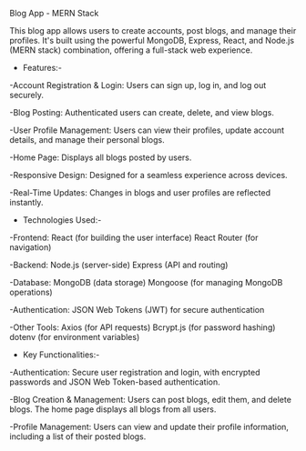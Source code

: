 Blog App - MERN Stack

This blog app allows users to create accounts, post blogs, and manage their profiles. It's built using the powerful MongoDB, Express, React, and Node.js (MERN stack) combination, offering a full-stack web experience.


* Features:-

-Account Registration & Login: Users can sign up, log in, and log out securely.

-Blog Posting: Authenticated users can create,  delete, and view blogs.

-User Profile Management: Users can view their profiles, update account details, and manage their personal blogs.

-Home Page: Displays all blogs posted by users.

-Responsive Design: Designed for a seamless experience across devices.

-Real-Time Updates: Changes in blogs and user profiles are reflected instantly.



* Technologies Used:-

-Frontend:
React (for building the user interface)
React Router (for navigation)

-Backend:
Node.js (server-side)
Express (API and routing)

-Database:
MongoDB (data storage)
Mongoose (for managing MongoDB operations)

-Authentication:
JSON Web Tokens (JWT) for secure authentication

-Other Tools:
Axios (for API requests)
Bcrypt.js (for password hashing)
dotenv (for environment variables)



* Key Functionalities:-

-Authentication:
Secure user registration and login, with encrypted passwords and JSON Web Token-based authentication.

-Blog Creation & Management:
Users can post blogs, edit them, and delete blogs. The home page displays all blogs from all users.

-Profile Management:
Users can view and update their profile information, including a list of their posted blogs.

